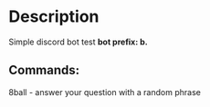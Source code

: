 # Description
Simple discord bot test
**bot prefix: b.**

## Commands: 
8ball <question> - answer your question with a random phrase
